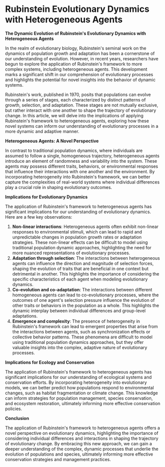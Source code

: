 # Rubinstein Evolutionary Dynamics with Heterogeneous Agents

**The Dynamic Evolution of Rubinstein's Evolutionary Dynamics with Heterogeneous Agents**

In the realm of evolutionary biology, Rubinstein's seminal work on the dynamics of population growth and adaptation has been a cornerstone of our understanding of evolution. However, in recent years, researchers have begun to explore the application of Rubinstein's framework to more complex systems, including heterogeneous agents. This development marks a significant shift in our comprehension of evolutionary processes and highlights the potential for novel insights into the behavior of dynamic systems.

Rubinstein's work, published in 1970, posits that populations can evolve through a series of stages, each characterized by distinct patterns of growth, selection, and adaptation. These stages are not mutually exclusive, but rather interact with one another to shape the trajectory of evolutionary change. In this article, we will delve into the implications of applying Rubinstein's framework to heterogeneous agents, exploring how these novel systems can inform our understanding of evolutionary processes in a more dynamic and adaptive manner.

**Heterogeneous Agents: A Novel Perspective**

In contrast to traditional population dynamics, where individuals are assumed to follow a single, homogeneous trajectory, heterogeneous agents introduce an element of randomness and variability into the system. These agents may possess different traits, behaviors, or environmental responses that influence their interactions with one another and the environment. By incorporating heterogeneity into Rubinstein's framework, we can better capture the complexities of real-world systems where individual differences play a crucial role in shaping evolutionary outcomes.

**Implications for Evolutionary Dynamics**

The application of Rubinstein's framework to heterogeneous agents has significant implications for our understanding of evolutionary dynamics. Here are a few key observations:

1. **Non-linear interactions**: Heterogeneous agents often exhibit non-linear responses to environmental stimuli, which can lead to rapid and unpredictable changes in population growth rates or adaptation strategies. These non-linear effects can be difficult to model using traditional population dynamic approaches, highlighting the need for more nuanced representations of evolutionary processes.
2. **Adaptation through selection**: The interactions between heterogeneous agents can influence the direction and magnitude of selection forces, shaping the evolution of traits that are beneficial in one context but detrimental in another. This highlights the importance of considering the specific characteristics of each agent when modeling evolutionary dynamics.
3. **Co-evolution and co-adaptation**: The interactions between different homogeneous agents can lead to co-evolutionary processes, where the outcomes of one agent's selection pressure influence the evolution of other traits or behaviors in the population as a whole. This highlights the dynamic interplay between individual differences and group-level adaptations.
4. **Emergence and complexity**: The presence of heterogeneity in Rubinstein's framework can lead to emergent properties that arise from the interactions between agents, such as synchronization effects or collective behavior patterns. These phenomena are difficult to model using traditional population dynamics approaches, but they offer valuable insights into the complex, adaptive nature of evolutionary processes.

**Implications for Ecology and Conservation**

The application of Rubinstein's framework to heterogeneous agents has significant implications for our understanding of ecological systems and conservation efforts. By incorporating heterogeneity into evolutionary models, we can better predict how populations respond to environmental changes, such as habitat fragmentation or climate change. This knowledge can inform strategies for population management, species conservation, and ecosystem restoration, ultimately informing more effective conservation policies.

**Conclusion**

The application of Rubinstein's framework to heterogeneous agents offers a novel perspective on evolutionary dynamics, highlighting the importance of considering individual differences and interactions in shaping the trajectory of evolutionary change. By embracing this new approach, we can gain a deeper understanding of the complex, dynamic processes that underlie the evolution of populations and species, ultimately informing more effective conservation strategies and management practices.
